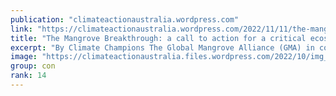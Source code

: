 ```yaml
---
publication: "climateactionaustralia.wordpress.com"
link: "https://climateactionaustralia.wordpress.com/2022/11/11/the-mangrove-breakthrough-a-call-to-action-for-a-critical-ecosystem-climate-champions-regeneration-cop27-climatecrisis-ecologicalcrisis-demand-climateaction-sdg13/"
title: "The Mangrove Breakthrough: a call to action for a critical ecosystem – Climate Champions #Regeneration #COP27 #ClimateCrisis #EcologicalCrisis demand #ClimateAction #SDG13"
excerpt: "By Climate Champions The Global Mangrove Alliance (GMA) in collaboration with the UN Climate Change High-level Champions have identified the need for a unified global approach toward…"
image: "https://climateactionaustralia.files.wordpress.com/2022/10/img_0489.jpg?w=900"
group: con
rank: 14
---
```

